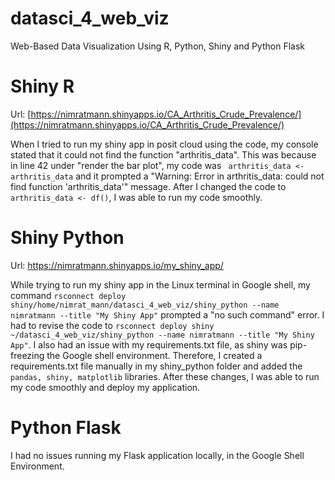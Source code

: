 # datasci_4_web_viz
Web-Based Data Visualization Using R, Python, Shiny and Python Flask

# Shiny R
Url: [https://nimratmann.shinyapps.io/CA_Arthritis_Crude_Prevalence/](https://nimratmann.shinyapps.io/CA_Arthritis_Crude_Prevalence/)

When I tried to run my shiny app in posit cloud using the code, my console stated that it could not find the function "arthritis_data". This was because in line 42 under "render the bar plot", my code was ``` arthritis_data <- arthritis_data``` and it prompted a "Warning: Error in arthritis_data: could not find function 'arthritis_data'" message. After I changed the code to ```arthritis_data <- df()```, I was able to run my code smoothly.


# Shiny Python
Url: [https://nimratmann.shinyapps.io/my_shiny_app/ ](https://nimratmann.shinyapps.io/my_shiny_app/ )

While trying to run my shiny app in the Linux terminal in Google shell, my command ```rsconnect deploy shiny/home/nimrat_mann/datasci_4_web_viz/shiny_python --name nimratmann --title "My Shiny App"``` prompted a "no such command" error. I had to revise the code to ``` rsconnect deploy shiny ~/datasci_4_web_viz/shiny_python --name nimratmann --title "My Shiny App" ```. I also had an issue with my requirements.txt file, as shiny was pip-freezing the Google shell environment. Therefore, I created a requirements.txt file manually in my shiny_python folder and added the ```pandas, shiny, matplotlib``` libraries. After these changes, I was able to run my code smoothly and deploy my application.


# Python Flask
I had no issues running my Flask application locally, in the Google Shell Environment.

